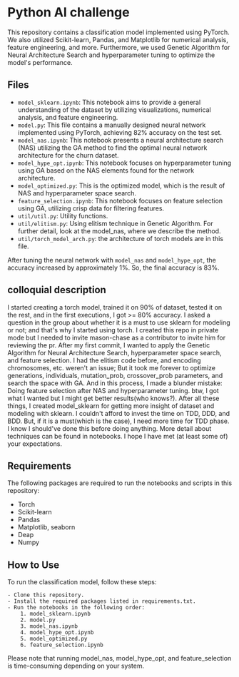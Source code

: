 # Python AI challenge

This repository contains a classification model implemented using PyTorch. We also utilized Scikit-learn, Pandas, and Matplotlib for numerical analysis, feature engineering, and more. Furthermore, we used Genetic Algorithm for Neural Architecture Search and hyperparameter tuning to optimize the model's performance.

## Files

- `model_sklearn.ipynb`: This notebook aims to provide a general understanding of the dataset by utilizing visualizations, numerical analysis, and feature engineering.
- `model.py`: This file contains a manually designed neural network implemented using PyTorch, achieving 82% accuracy on the test set.
- `model_nas.ipynb`: This notebook presents a neural architecture search (NAS) utilizing the GA method to find the optimal neural network architecture for the churn dataset.
- `model_hype_opt.ipynb`: This notebook focuses on hyperparameter tuning using GA based on the NAS elements found for the network architecture.
- `model_optimized.py`: This is the optimized model, which is the result of NAS and hyperparameter space search.
- `feature_selection.ipynb`: This notebook focuses on feature selection using GA, utilizing crisp data for filtering features.
- `util/util.py`: Utility functions.
- `util/elitism.py`: Using elitism technique in Genetic Algorithm. For further detail, look at the model_nas, where we describe the method.
- `util/torch_model_arch.py`: the architecture of torch models are in this file.

After tuning the neural network with `model_nas` and `model_hype_opt`, the accuracy increased by approximately 1%. So, the final accuracy is 83%.

## colloquial description
I started creating a torch model, trained it on 90% of dataset, tested it on the rest, and in the first executions, I got >= 80% accuracy. I asked a question in the group about whether it is a must to use sklearn for modeling or not; and that's why I started using torch. I created this repo in private mode but I needed to invite mason-chase as a contributor to invite him for reviewing the pr. After my first commit, I wanted to apply the Genetic Algorithm for Neural Architecture Search, hyperparameter space search, and feature selection. I had the elitism code before, and encoding chromosomes, etc. weren't an issue; But it took me forever to optimize generations, individuals, mutation_prob, crossover_prob parameters, and search the space with GA. And in this process, I made a blunder mistake: Doing feature selection after NAS and hyperparameter tuning. btw, I got what I wanted but I might get better results(who knows?). After all these things, I created model_sklearn for getting more insight of dataset and modeling with sklearn. I couldn't afford to invest the time on TDD, DDD, and BDD. But, if it is a must(which is the case), I need more time for TDD phase. I know I should've done this before doing anything. More detail about techniques can be found in notebooks. I hope I have met (at least some of) your expectations.

## Requirements

The following packages are required to run the notebooks and scripts in this repository:

- Torch
- Scikit-learn
- Pandas
- Matplotlib, seaborn
- Deap
- Numpy

## How to Use

To run the classification model, follow these steps:

    - Clone this repository.
    - Install the required packages listed in requirements.txt.
    - Run the notebooks in the following order: 
    	1. model_sklearn.ipynb
    	2. model.py
    	3. model_nas.ipynb
    	4. model_hype_opt.ipynb
    	5. model_optimized.py
    	6. feature_selection.ipynb

Please note that running model_nas, model_hype_opt, and feature_selection is time-consuming depending on your system.
